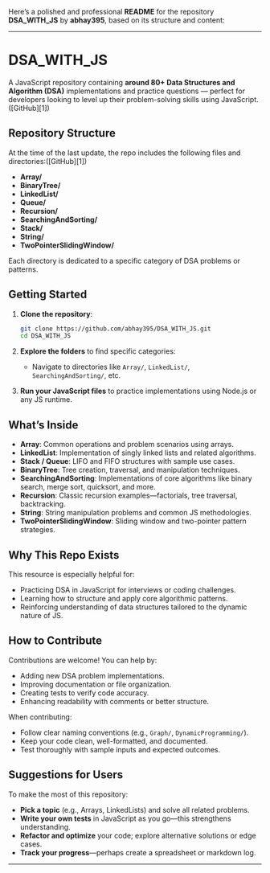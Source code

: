 Here’s a polished and professional **README** for the repository **DSA\_WITH\_JS** by **abhay395**, based on its structure and content:

---

# DSA\_WITH\_JS

A JavaScript repository containing **around 80+ Data Structures and Algorithm (DSA)** implementations and practice questions — perfect for developers looking to level up their problem-solving skills using JavaScript.([GitHub][1])

## &#x20;Repository Structure

At the time of the last update, the repo includes the following files and directories:([GitHub][1])

* **Array/**
* **BinaryTree/**
* **LinkedList/**
* **Queue/**
* **Recursion/**
* **SearchingAndSorting/**
* **Stack/**
* **String/**
* **TwoPointerSlidingWindow/**

Each directory is dedicated to a specific category of DSA problems or patterns.

## &#x20;Getting Started

1. **Clone the repository**:

   ```bash
   git clone https://github.com/abhay395/DSA_WITH_JS.git
   cd DSA_WITH_JS
   ```

2. **Explore the folders** to find specific categories:

   * Navigate to directories like `Array/`, `LinkedList/`, `SearchingAndSorting/`, etc.

3. **Run your JavaScript files** to practice implementations using Node.js or any JS runtime.

## What’s Inside

* **Array**: Common operations and problem scenarios using arrays.
* **LinkedList**: Implementation of singly linked lists and related algorithms.
* **Stack / Queue**: LIFO and FIFO structures with sample use cases.
* **BinaryTree**: Tree creation, traversal, and manipulation techniques.
* **SearchingAndSorting**: Implementations of core algorithms like binary search, merge sort, quicksort, and more.
* **Recursion**: Classic recursion examples—factorials, tree traversal, backtracking.
* **String**: String manipulation problems and common JS methodologies.
* **TwoPointerSlidingWindow**: Sliding window and two-pointer pattern strategies.

## Why This Repo Exists

This resource is especially helpful for:

* Practicing DSA in JavaScript for interviews or coding challenges.
* Learning how to structure and apply core algorithmic patterns.
* Reinforcing understanding of data structures tailored to the dynamic nature of JS.

## How to Contribute

Contributions are welcome! You can help by:

* Adding new DSA problem implementations.
* Improving documentation or file organization.
* Creating tests to verify code accuracy.
* Enhancing readability with comments or better structure.

When contributing:

* Follow clear naming conventions (e.g., `Graph/`, `DynamicProgramming/`).
* Keep your code clean, well-formatted, and documented.
* Test thoroughly with sample inputs and expected outcomes.

## Suggestions for Users

To make the most of this repository:

* **Pick a topic** (e.g., Arrays, LinkedLists) and solve all related problems.
* **Write your own tests** in JavaScript as you go—this strengthens understanding.
* **Refactor and optimize** your code; explore alternative solutions or edge cases.
* **Track your progress**—perhaps create a spreadsheet or markdown log.

---